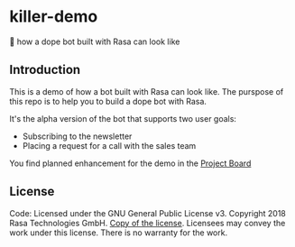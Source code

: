 # killer-demo
:tiger: how a dope bot built with Rasa can look like

## Introduction
This is a demo of how a bot built with Rasa can look like. The purspose of this repo is to help you to build a dope bot with Rasa. 

It's the alpha version of the bot that supports two user goals: 
- Subscribing to the newsletter
- Placing a request for a call with the sales team

You find planned enhancement for the demo in the [Project Board](https://github.com/RasaHQ/killer-demo/projects/1)

## License
Code: Licensed under the GNU General Public License v3. Copyright 2018 Rasa Technologies GmbH. [Copy of the license](LICENSE.txt). Licensees may convey the work under this license. There is no warranty for the work. 


